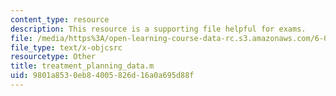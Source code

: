 ```yaml
---
content_type: resource
description: This resource is a supporting file helpful for exams.
file: /media/https%3A/open-learning-course-data-rc.s3.amazonaws.com/6-079-introduction-to-convex-optimization-fall-2009/9801a8530eb84005826d16a0a695d88f_treatment_planning_data.m
file_type: text/x-objcsrc
resourcetype: Other
title: treatment_planning_data.m
uid: 9801a853-0eb8-4005-826d-16a0a695d88f
---
```


